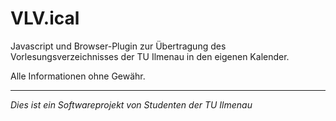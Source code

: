 ﻿# VLV.ical

Javascript und Browser-Plugin zur Übertragung des Vorlesungsverzeichnisses der TU Ilmenau in den eigenen Kalender.

Alle Informationen ohne Gewähr.

___

*Dies ist ein Softwareprojekt von Studenten der TU Ilmenau*
